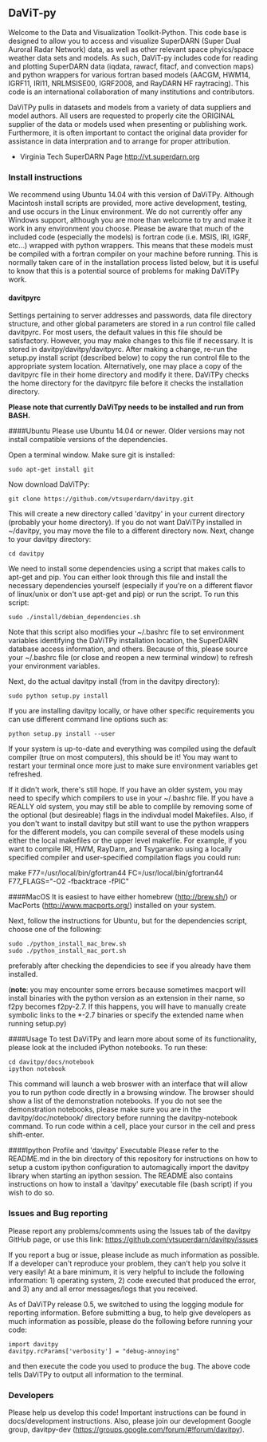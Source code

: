 ## DaViT-py

Welcome to the Data and Visualization Toolkit-Python.  This code base is designed to allow you to access and visualize SuperDARN (Super Dual Auroral Radar Network) data, as well as other relevant space phyics/space weather data sets and models. As such, DaViT-py includes code for reading and plotting SuperDARN data (iqdata, rawacf, fitacf, and convection maps) and python wrappers for various fortran based models (AACGM, HWM14, IGRF11, IRI11, NRLMSISE00, IGRF2008, and RayDARN HF raytracing).  This code is an international collaboration of many institutions and contributors.

DaViTPy pulls in datasets and models from a variety of data suppliers and model authors.  All users are requested to properly cite the ORIGINAL supplier of the data or models used when presenting or publishing work.  Furthermore, it is often important to contact the original data provider for assistance in data interpration and to arrange for proper attribution.

*  Virginia Tech SuperDARN Page
http://vt.superdarn.org

### Install instructions

We recommend using Ubuntu 14.04 with this version of DaViTPy.  Although Macintosh install scripts are provided, more active development, testing, and use occurs in the Linux environment.  We do not currently offer any Windows support, although you are more than welcome to try and make it work in any environment you choose.  Please be aware that much of the included code (especially the models) is fortran code  (i.e. MSIS, IRI, IGRF, etc...) wrapped with python wrappers. This means that these models must be compiled with a fortran compiler on your machine before running.  This is normally taken care of in the installation process listed below, but it is useful to know that this is a potential source of problems for making DaViTPy work.

#### davitpyrc
Settings pertaining to server addresses and passwords, data file directory structure, and other global parameters are stored in a run control file called davitpyrc.  For most users, the default values in this file should be satisfactory.  However, you may make changes to this file if necessary.  It is stored in davitpy/davitpy/davitpyrc.  After making a change, re-run the setup.py install script (described below) to copy the run control file to the appropriate system location. Alternatively, one may place a copy of the davitpyrc file in their home directory and modify it there. DaViTPy checks the home directory for the davitpyrc file before it checks the installation directory.

**Please note that currently DaViTpy needs to be installed and run from BASH.**

####Ubuntu
Please use Ubuntu 14.04 or newer.  Older versions may not install compatible versions of the dependencies.

Open a terminal window.  Make sure git is installed:

    sudo apt-get install git

Now download DaViTPy:

    git clone https://github.com/vtsuperdarn/davitpy.git
    
This will create a new directory called 'davitpy' in your current directory (probably your home directory).  If you do not want DaViTPy installed in ~/davitpy, you may move the file to a different directory now.  Next, change to your davitpy directory:

    cd davitpy

We need to install some dependencies using a script that makes calls to apt-get and pip.  You can either look through this file and install the necessary dependencies yourself (especially if you're on a different flavor of linux/unix or don't use apt-get and pip) or run the script.  To run this script:

    sudo ./install/debian_dependencies.sh

Note that this script also modifies your ~/.bashrc file to set environment variables identifying the DaViTPy installation location, the SuperDARN database access information, and others.  Because of this, please source your ~/.bashrc file (or close and reopen a new terminal window) to refresh your environment variables.

Next, do the actual davitpy install (from in the davitpy directory):

    sudo python setup.py install
    
If you are installing davitpy locally, or have other specific requirements you can use different command line options such as:

    python setup.py install --user

If your system is up-to-date and everything was compiled using the default compiler (true on most computers), this should be it!  You may want to restart your terminal once more just to make sure environment variables get refreshed.

If it didn't work, there's still hope.  If you have an older system, you may need to specify which compilers to use in your ~/.bashrc file.  If you have a REALLY old system, you may still be able to complile by removing some of the optional (but desireable) flags in the indivdual model Makefiles.  Also, if you don't want to install davitpy but still want to use the python wrappers for the different models, you can compile several of these models using either the local makefiles or the upper level makefile.  For example, if you want to compile IRI, HWM, RayDarn, and Tsygananko using a locally specified compiler and user-specified compilation flags you could run:

make F77=/usr/local/bin/gfortran44 FC=/usr/local/bin/gfortran44 F77_FLAGS="-O2 -fbacktrace -fPIC"

####MacOS
It is easiest to have either homebrew (http://brew.sh/) or MacPorts (http://www.macports.org/) installed on your system.

Next, follow the instructions for Ubuntu, but for the dependencies script, choose one of the following:

    sudo ./python_install_mac_brew.sh
    sudo ./python_install_mac_port.sh

preferably after checking the dependicies to see if you already have them installed.

(**note**: you may encounter some errors because sometimes macport will install binaries with the python version as an extension in their name, so f2py becomes f2py-2.7. If this happens, you will have to manually create symbolic links to the *-2.7 binaries or specify the extended name when running setup.py)

####Usage
To test DaViTPy and learn more about some of its functionality, please look at the included iPython notebooks.  To run these:

    cd davitpy/docs/notebook
    ipython notebook

This command will launch a web broswer with an interface that will allow you to run python code directly in a browsing window.  The browser should show a list of the demonstration notebooks.  If you do not see the demonstration notebooks, please make sure you are in the davitpy/doc/notebook/ directory before running the davitpy-notebook command.  To run code within a cell, place your cursor in the cell and press shift-enter.

####Ipython Profile and 'davitpy' Executable
Please refer to the README.md in the bin directory of this repository for instructions on how to setup a custom ipython configuration to automagically import the davitpy library when starting an ipython session. The README also contains instructions on how to install a 'davitpy' executable file (bash script) if you wish to do so.

### Issues and Bug reporting
Please report any problems/comments using the Issues tab of the davitpy GitHub page, or use this link: https://github.com/vtsuperdarn/davitpy/issues

If you report a bug or issue, please include as much information as possible. If a developer can't reproduce your problem, they can't help you solve it very easily! At a bare minimum, it is very helpful to include the following information: 1) operating system, 2) code executed that produced the error, and 3) any and all error messages/logs that you received.

As of DaViTPy release 0.5, we switched to using the logging module for reporting information. Before submitting a bug, to help give developers as much information as possible, please do the following before running your code:

    import davitpy
    davitpy.rcParams['verbosity'] = "debug-annoying"

and then execute the code you used to produce the bug. The above code tells DaViTPy to output all information to the terminal.

###  Developers

Please help us develop this code!  Important instructions can be found in docs/development instructions.  Also, please join our development Google group, davitpy-dev (https://groups.google.com/forum/#!forum/davitpy).
